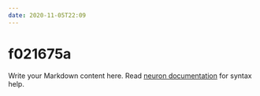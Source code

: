 ```yaml
---
date: 2020-11-05T22:09
---
```


# f021675a

Write your Markdown content here. Read [neuron documentation](https://neuron.zettel.page/2011404.html) for syntax help.

